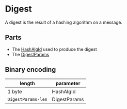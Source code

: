 # Digest

A digest is the result of a hashing algorithm on a message.

## Parts

- The [HashAlgId](../algorithms/hashing.md) used to produce the digest
- The [DigestParams](../algorithms/hashing.md)

## Binary encoding

| length             | parameter    |
| ------------------ | ------------ |
| 1 byte             | HashAlgId    |
| `DigestParams-len` | DigestParams |